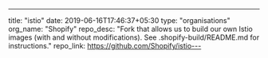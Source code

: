 ---
title: "istio"
date: 2019-06-16T17:46:37+05:30
type: "organisations"
org_name: "Shopify"
repo_desc: "Fork that allows us to build our own Istio images (with and without modifications). See .shopify-build/README.md for instructions."
repo_link: https://github.com/Shopify/istio---